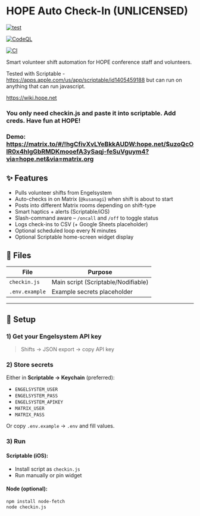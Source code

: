 # HOPE Auto Check-In (UNLICENSED)
[![test](https://github.com/ph3ar/hope-auto-checkin/actions/workflows/test.yml/badge.svg)](https://github.com/ph3ar/hope-auto-checkin/actions/workflows/test.yml)

[![CodeQL](https://github.com/ph3ar/hope-auto-checkin/actions/workflows/github-code-scanning/codeql/badge.svg)](https://github.com/ph3ar/hope-auto-checkin/actions/workflows/github-code-scanning/codeql)


[![CI](https://github.com/ph3ar/hope-auto-checkin/actions/workflows/main.yml/badge.svg)](https://github.com/ph3ar/hope-auto-checkin/actions/workflows/main.yml)

Smart volunteer shift automation for HOPE conference staff and volunteers.

Tested with Scriptable - https://apps.apple.com/us/app/scriptable/id1405459188
but can run on anything that can run javascript. 

https://wiki.hope.net



### You only need checkin.js and paste it into scriptable. Add creds. Have fun at HOPE! 

### Demo: https://matrix.to/#/!hgCfivXvLYeBkkAUDW:hope.net/$uzoQcOlR0x4hlgGbRMDKmooefA3ySaqj-feSuVguym4?via=hope.net&via=matrix.org

## ✨ Features

- Pulls volunteer shifts from Engelsystem
- Auto-checks in on Matrix (`@kusanagi`) when shift is about to start
- Posts into different Matrix rooms depending on shift-type
- Smart haptics + alerts (Scriptable/iOS)
- Slash-command aware – `/oncall` and `/off` to toggle status
- Logs check-ins to CSV (+ Google Sheets placeholder)
- Optional scheduled loop every N minutes
- Optional Scriptable home-screen widget display

## 📁 Files

| File          | Purpose                                |
|---------------|----------------------------------------|
| `checkin.js`  | Main script (Scriptable/Nodifiable)     |
| `.env.example`| Example secrets placeholder            |

---

## 🔧 Setup

### 1) Get your Engelsystem API key
> Shifts → JSON export → copy API key

### 2) Store secrets

Either in **Scriptable → Keychain** (preferred):
- `ENGELSYSTEM_USER`
- `ENGELSYSTEM_PASS`
- `ENGELSYSTEM_APIKEY`
- `MATRIX_USER`
- `MATRIX_PASS`

Or copy `.env.example` → `.env` and fill values.

### 3) Run

#### Scriptable (iOS):
- Install script as `checkin.js`
- Run manually or pin widget

#### Node (optional):
```bash
npm install node-fetch
node checkin.js
